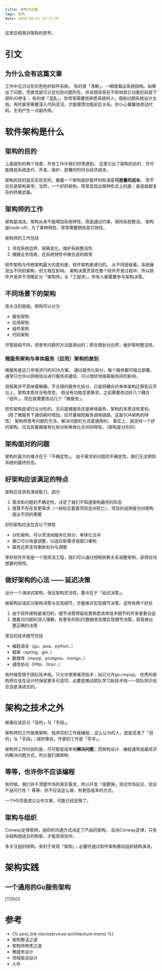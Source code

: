 ```yaml
---
title: 架构总结篇
tags: 架构
date: 2020-04-23 23:37:35
---
```



这里总结我对架构的思考。

<!-- more -->

# 引文

## 为什么会有这篇文章

工作中见识过形形色色的软件系统。
有的很「清晰」，一眼就看出系统结构。如果出了问题，凭直觉就可以定位到问题所在，并且很容易在不影响其它功能的前提下把BUG修复；
有的很「混乱」，你常常需要找熟悉系统的人，借助过期系统设计文档，有时甚至需要深入代码泥沼，才能理清功能前后关系。你小心翼翼地改动代码，生怕产生一点副作用。

# 软件架构是什么

## 架构的目的

上面提到的两个场景，开发工作中我们时常遇到。
这里引出了架构的目的：尽可能降低系统迭代、开发、维护、部署的时间与经济成本。

架构的目的是实实在在的，衡量一个架构是好是坏的标准是**可度量的成本**。
而不仅仅是架构美学。当然，一个好的架构，常常显现出某种形式上的美；美是抵御复杂的终极武器。

## 架构师的工作

架构是减法。架构从来不能增加系统特性，而是通过约束，保持系统整洁。
架构是trade-off。为了某种特性，常常需要牺牲其它特性。

架构师的工作包括
1) 寻找系统边界，隔离变化，维护系统整洁性
2) 根据业务场景，在系统特性中做合适的取舍

软件架构与传统架构最大的差别是，软件架构是递归的。
从不同层级看，系统展现出不同的架构，但又相互影响。
架构决策贯穿在整个软件开发过程中。所以软件开发并不清晰区分「架构师」与「工程师」，所有人都需要参与架构决策。


## 不同场景下的架构

按关注的层级，架构可以分为
- 服务架构
- 应用架构
- 组件架构
- 代码架构

尽管层级不同，但思考问题的方法是类似的；即合理划分边界，维护架构整洁性。

### 微服务架构与单体服务（应用）架构的差别

微服务是这几年很流行的SOA方案。
通过服务化拆分，每个服务都可独立部署，通常只允许以网络协议进行服务间通信，可以很好地隔离服务间的影响。

但隔离并不意味着解耦。不合理的服务化拆分，只是把耦合的单体架构迁移到云平台上，架构本质并没有改变。
假设有功能变更需求，之前需要改动好几个耦合「组件」，现在就需要改动几个「微服务」。

软件架构是递归与分形的。无论是微服务还是单体服务，架构的本质没有差别。（除了微服务下通信耗时增加，应尽量缩短服务调用链路，这是SOA架构的特性）
架构师思考问题的方法，解决问题的方式是通用的。
事实上，我坚持一个好的架构，应当具备微服务化拆分和单体化合并的特性。（架构是分形的）


## 架构面对的问题

架构的最大的难点在于「不确定性」。
由于需求和问题的不确定性，我们无法预知系统的最终形态。


## 好架构应该满足的特点

架构应该具有演进能力。因为
1) 需求和问题的不确定性，决定了我们不知道架构最终的形态
2) 就算不存在变更需求（一般标志着着项目走向死亡），项目的成熟度也对架构提出不同的需要

好的架构应该包含以下特性
- 分形架构，可以灵活地服务化拆分、单体化合并
- 接口可以快速调整，以适应新需求或接口重构
- 服务边界支持重新划分与调整

幸好软件开发是一个很灵活工程，我们可以通过控制依赖关系调整架构，获得任何想要的特性。


## 做好架构的心法 —— 延迟决策

设计一个演进式架构，保证架构灵活性，要点在于「延迟决策」。

做架构应该区分架构决策与实现细节，尽量推迟实现细节决策。这样有两个好处
1) 由于软件架构是递归的，细节决策预留给更熟悉具体技术细节的开发者更合适
2) 随着对问题的深入理解，有更多的知识/数据来支撑实现细节决策，容易做出更正确的决策

常见的技术细节包括
- 编程语言（go、java、python..）
- 框架（spring、gin..）
- 数据库（mysql、postgres、mongo..）
- 通信协议（Http、Grpc..）

有时候受限于团队技术栈，只允许使用某项技术；如只允许go+mysql。
优秀的架构师应该在设计时保留更多可选项，必要是推动团队学习新技术栈——团队知识也应该是演进式的。


# 架构之技术之外

做事应该区分「目的」与「手段」。

架构师的工作是做架构、程序员的工作是编程...
这么认为的人，就是混淆了「目的」与「手段」；就好像说，作家的工作是「写字」。

架构师工作的目的是，尽可能低成本地**解决问题**；而架构设计、编程通常是最经济的解决问题方式，所以我们做架构.

## 等等，也许你不应该编程

有时候，我们并不清楚市场的真实需求，所以开发「烟雾弹」测试市场反应，验证产品可行性？
等等，你不应该这么做，有更低成本的方式。

一个H5页面或公众号文章，可能已经足够了。

## 架构与组织
Conway定律表明，组织的沟通方式决定了产品的架构。
反向Conway定律，只有与结构想适合的构架，才能高效协作。

多关注组织结构，有利于发现「架构」；必要时通过软件架构推动组织结构演进。


# 架构实践

## 一个通用的Go服务架构
[TODO]

# 参考

- {% post_link  microservices-architecture-memo %}
- 架构整洁之道
- 架构师修炼之道
- 微服务设计
- 领域驱动设计
- 人件